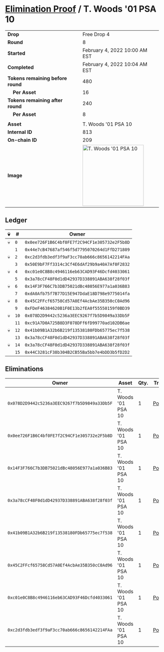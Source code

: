 # [Elimination Proof](./readme.md) / T. Woods &#039;01 PSA 10

|||
|---|---|
| **Drop** | Free Drop 4 |
| **Round** | 8 |
| **Started** | February 4, 2022 10:00 AM EST |
| **Completed** | February 4, 2022 10:04 AM EST |
| **Tokens remaining before round** | 480 |
| **&nbsp;&nbsp;&nbsp;&nbsp;Per Asset** | 16 |
| **Tokens remaining after round** | 240 |
| **&nbsp;&nbsp;&nbsp;&nbsp;Per Asset** | 8 |
| | |
| **Asset** | T. Woods &#039;01 PSA 10 |
| **Internal ID** | 813 |
| **On-chain ID** | 209 |
| **Image** | <img src="https://tcdn.blokpax.com/957181fa-d3ff-4061-85a3-b1ac2e635d7c/7532ad4ab0604d0a2005f1f17f9a5f4aa46d931b883783d2a9917af2fffab34d.jpg" height="200" alt="T. Woods &#039;01 PSA 10" /> |

## Ledger

| 💀 | # | Owner |
| --- | --- | --- |
| 💀 | `0` | `0x0ee726F1B6C4bf0FE7f2C94CF1e305732e2F5b8D` |
|  | `1` | `0x44e7cB47687af546f5d7795070264d1FfD271809` |
| 💀 | `2` | `0xc2d3fdb3edf3f9aF3cc70ab666c8656142214FAa` |
|  | `3` | `0x50E9bF7Ff3314c3Cf4E6dAf29b9a40A7Af0F2832` |
| 💀 | `4` | `0xc01e0C8B8c4946116eb63CAD93F46Dcfd4033061` |
|  | `5` | `0x3a78cCF48F0d1dD42937D338891ABA638f28f03f` |
| 💀 | `6` | `0x14F3F766C7b3DB75021dBc48056E977a1a036B83` |
|  | `7` | `0xdA0Afb75f7B77D15E947DdaE18D798e9775014fa` |
| 💀 | `8` | `0x45C2FFcf65758Cd57A0Ef4AcbAe35B350cC0Ad96` |
|  | `9` | `0xFDeF46384620B1F0E13b2fEA0f55550159f0BD39` |
| 💀 | `10` | `0x078D2D9442c5236a3EEC9267f7b5D9849a33Db5F` |
|  | `11` | `0xc91A7D0A725B8D3F078DFf6fD99770ad102DB6ae` |
| 💀 | `12` | `0x41b09B1A32b6B219f13538180FDb65775ec7f538` |
|  | `13` | `0x3a78cCF48F0d1dD42937D338891ABA638f28f03f` |
| 💀 | `14` | `0x3a78cCF48F0d1dD42937D338891ABA638f28f03f` |
|  | `15` | `0x44C3281cF38b304B2CB55Ba5bb7e4bDD3b5fD2D2` |


## Eliminations

| Owner | Asset | Qty. | Transaction |
| --- | --- | --- | --- |
| `0x078D2D9442c5236a3EEC9267f7b5D9849a33Db5F` | T. Woods '01 PSA 10 | 1 | [Polygonscan](https://polygonscan.com/tx/0x1cae6f65eca2fe9eaf60e7ccbcbdc7584c79a164dad4932afb1531515612b686) |
| `0x0ee726F1B6C4bf0FE7f2C94CF1e305732e2F5b8D` | T. Woods '01 PSA 10 | 1 | [Polygonscan](https://polygonscan.com/tx/0x2ffaf9f0d0473d7723b28fe8a1dba3d76037813d563917ce811f6e72451b4237) |
| `0x14F3F766C7b3DB75021dBc48056E977a1a036B83` | T. Woods '01 PSA 10 | 1 | [Polygonscan](https://polygonscan.com/tx/0x801a057d6317c65e3a14c338fb2bdedb80c94aa9f39fbf14565a6a0044c405ef) |
| `0x3a78cCF48F0d1dD42937D338891ABA638f28f03f` | T. Woods '01 PSA 10 | 1 | [Polygonscan](https://polygonscan.com/tx/0x99303316991f0ec2587a337acb020aa3268f7b2ec96214d244126060d73b28bc) |
| `0x41b09B1A32b6B219f13538180FDb65775ec7f538` | T. Woods '01 PSA 10 | 1 | [Polygonscan](https://polygonscan.com/tx/0xcfa6d03e5429d4a747db175bd89bdf3de354fc4cfacc87590769bce5c5c09d28) |
| `0x45C2FFcf65758Cd57A0Ef4AcbAe35B350cC0Ad96` | T. Woods '01 PSA 10 | 1 | [Polygonscan](https://polygonscan.com/tx/0x60f1d9168bafb7245666c4954583db777b097f5afbf9a14e45b9ff796175672a) |
| `0xc01e0C8B8c4946116eb63CAD93F46Dcfd4033061` | T. Woods '01 PSA 10 | 1 | [Polygonscan](https://polygonscan.com/tx/0x7caeee928c8d8fe041fdf691ff5fae46d67b8f8b4ebd17f2c2c4daf06dfda228) |
| `0xc2d3fdb3edf3f9aF3cc70ab666c8656142214FAa` | T. Woods '01 PSA 10 | 1 | [Polygonscan](https://polygonscan.com/tx/0x08357697a6b18a86db03f114d1a92d2cca646842c89ea1ba1567aea41f152528) |

